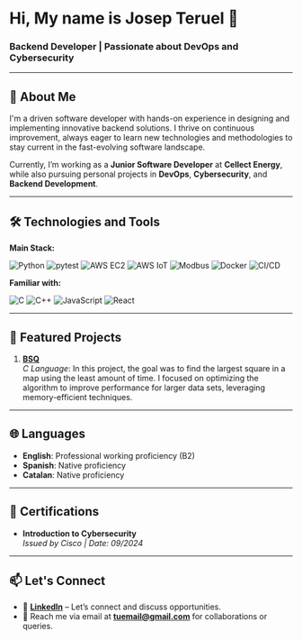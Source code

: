 # Hi, My name is Josep Teruel 👋
### Backend Developer | Passionate about DevOps and Cybersecurity

---

## 🚀 About Me 

I'm a driven software developer with hands-on experience in designing and implementing innovative backend solutions. I thrive on continuous improvement, always eager to learn new technologies and methodologies to stay current in the fast-evolving software landscape.

Currently, I’m working as a **Junior Software Developer** at **Cellect Energy**, while also pursuing personal projects in **DevOps**, **Cybersecurity**, and **Backend Development**.

---

## 🛠️ Technologies and Tools

**Main Stack:**

![Python](https://img.shields.io/badge/-Python-3776AB?style=flat-square&logo=python&logoColor=white)
![pytest](https://img.shields.io/badge/-pytest-0A9EDC?style=flat-square&logo=pytest&logoColor=white)
![AWS EC2](https://img.shields.io/badge/-AWS_EC2-FF9900?style=flat-square&logo=amazon-aws&logoColor=white)
![AWS IoT](https://img.shields.io/badge/-AWS_IoT-FF9900?style=flat-square&logo=amazon-aws&logoColor=white)
![Modbus](https://img.shields.io/badge/-Modbus-0052CC?style=flat-square&logoColor=white)
![Docker](https://img.shields.io/badge/-Docker-2496ED?style=flat-square&logo=docker&logoColor=white)
![CI/CD](https://img.shields.io/badge/-CI%2FCD-00C7B7?style=flat-square&logo=github-actions&logoColor=white)

**Familiar with:**

![C](https://img.shields.io/badge/-C-A8B9CC?style=flat-square&logo=c&logoColor=white)
![C++](https://img.shields.io/badge/-C++-00599C?style=flat-square&logo=c%2B%2B&logoColor=white)
![JavaScript](https://img.shields.io/badge/-JavaScript-F7DF1E?style=flat-square&logo=javascript&logoColor=white)
![React](https://img.shields.io/badge/-React-61DAFB?style=flat-square&logo=react&logoColor=white)

---

## 📂 Featured Projects

1. **[BSQ](https://github.com/Josep-teruel-surra/BSQ-Josep-Teruel)**  
   *C Language*: In this project, the goal was to find the largest square in a map using the least amount of time. I focused on optimizing the algorithm to improve performance for larger data sets, leveraging memory-efficient techniques.

---

## 🌐 Languages

- **English**: Professional working proficiency (B2)
- **Spanish**: Native proficiency
- **Catalan**: Native proficiency

---

## 📜 Certifications

- **Introduction to Cybersecurity**  
  *Issued by Cisco | Date: 09/2024*
  
---

## 📫 Let's Connect

- 💬 **[LinkedIn](https://linkedin.com/in/tu-usuario)** – Let’s connect and discuss opportunities.
- 📧 Reach me via email at **tuemail@gmail.com** for collaborations or queries.
